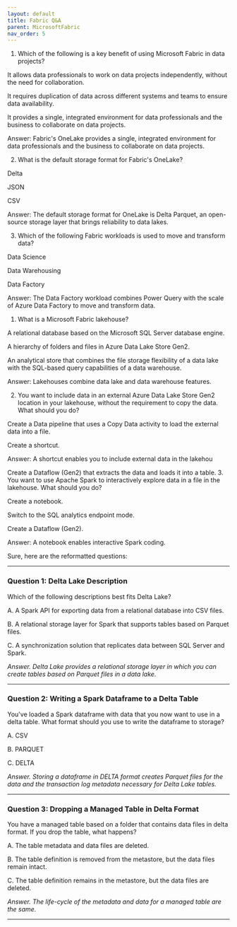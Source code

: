 ```yaml
---
layout: default
title: Fabric Q&A
parent: MicrosoftFabric
nav_order: 5
---
```


1. Which of the following is a key benefit of using Microsoft Fabric in data projects? 

It allows data professionals to work on data projects independently, without the need for collaboration.

It requires duplication of data across different systems and teams to ensure data availability.

It provides a single, integrated environment for data professionals and the business to collaborate on data projects.

Answer: Fabric's OneLake provides a single, integrated environment for data professionals and the business to collaborate on data projects.

2. What is the default storage format for Fabric's OneLake? 

Delta

JSON

CSV

Answer: The default storage format for OneLake is Delta Parquet, an open-source storage layer that brings reliability to data lakes.

3. Which of the following Fabric workloads is used to move and transform data? 

Data Science

Data Warehousing

Data Factory

Answer: The Data Factory workload combines Power Query with the scale of Azure Data Factory to move and transform data.

1. What is a Microsoft Fabric lakehouse? 

A relational database based on the Microsoft SQL Server database engine.

A hierarchy of folders and files in Azure Data Lake Store Gen2.

An analytical store that combines the file storage flexibility of a data lake with the SQL-based query capabilities of a data warehouse.

Answer: Lakehouses combine data lake and data warehouse features.

2. You want to include data in an external Azure Data Lake Store Gen2 location in your lakehouse, without the requirement to copy the data. What should you do? 

Create a Data pipeline that uses a Copy Data activity to load the external data into a file.

Create a shortcut.

Answer: A shortcut enables you to include external data in the lakehou

Create a Dataflow (Gen2) that extracts the data and loads it into a table.
3. You want to use Apache Spark to interactively explore data in a file in the lakehouse. What should you do? 

Create a notebook.

Switch to the SQL analytics endpoint mode.

Create a Dataflow (Gen2).

Answer: A notebook enables interactive Spark coding.

Sure, here are the reformatted questions:

---

### Question 1: Delta Lake Description

Which of the following descriptions best fits Delta Lake?

A. A Spark API for exporting data from a relational database into CSV files.

B. A relational storage layer for Spark that supports tables based on Parquet files.
   
C. A synchronization solution that replicates data between SQL Server and Spark.

   *Answer. Delta Lake provides a relational storage layer in which you can create tables based on Parquet files in a data lake.*

---

### Question 2: Writing a Spark Dataframe to a Delta Table

You've loaded a Spark dataframe with data that you now want to use in a delta table. What format should you use to write the dataframe to storage?

A. CSV

B. PARQUET

C. DELTA
   
   *Answer. Storing a dataframe in DELTA format creates Parquet files for the data and the transaction log metadata necessary for Delta Lake tables.*

---

### Question 3: Dropping a Managed Table in Delta Format

You have a managed table based on a folder that contains data files in delta format. If you drop the table, what happens?

A. The table metadata and data files are deleted.
   
B. The table definition is removed from the metastore, but the data files remain intact.

C. The table definition remains in the metastore, but the data files are deleted.

*Answer. The life-cycle of the metadata and data for a managed table are the same.*

---